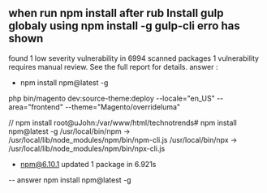when run npm install after rub Install gulp globaly using npm install -g gulp-cli
erro has shown
-
found 1 low  severity vulnerability in 6994 scanned packages
  1 vulnerability requires manual review. See the full report for details.
answer :
- npm install npm@latest -g



php bin/magento dev:source-theme:deploy --locale="en_US" --area="frontend" --theme="Magento/overrideluma"


// npm install
root@uJohn:/var/www/html/technotrends# npm install npm@latest -g
/usr/local/bin/npm -> /usr/local/lib/node_modules/npm/bin/npm-cli.js
/usr/local/bin/npx -> /usr/local/lib/node_modules/npm/bin/npx-cli.js
+ npm@6.10.1
updated 1 package in 6.921s

-- answer
npm install npm@latest -g
